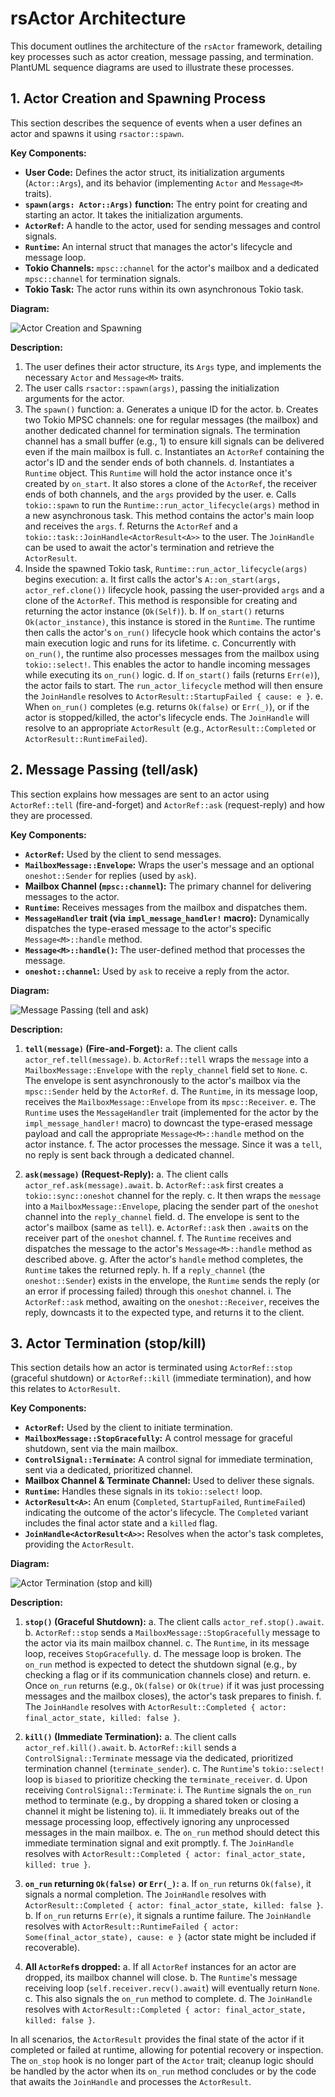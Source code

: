 # rsActor Architecture

This document outlines the architecture of the `rsActor` framework, detailing key processes such as actor creation, message passing, and termination. PlantUML sequence diagrams are used to illustrate these processes.

## 1. Actor Creation and Spawning Process

This section describes the sequence of events when a user defines an actor and spawns it using `rsactor::spawn`.

**Key Components:**
*   **User Code:** Defines the actor struct, its initialization arguments (`Actor::Args`), and its behavior (implementing `Actor` and `Message<M>` traits).
*   **`spawn(args: Actor::Args)` function:** The entry point for creating and starting an actor. It takes the initialization arguments.
*   **`ActorRef`:** A handle to the actor, used for sending messages and control signals.
*   **`Runtime`:** An internal struct that manages the actor's lifecycle and message loop.
*   **Tokio Channels:** `mpsc::channel` for the actor's mailbox and a dedicated `mpsc::channel` for termination signals.
*   **Tokio Task:** The actor runs within its own asynchronous Tokio task.

**Diagram:**

![Actor Creation and Spawning](./Actor%20Creation%20and%20Spawning.png)

**Description:**
1.  The user defines their actor structure, its `Args` type, and implements the necessary `Actor` and `Message<M>` traits.
2.  The user calls `rsactor::spawn(args)`, passing the initialization arguments for the actor.
3.  The `spawn()` function:
    a.  Generates a unique ID for the actor.
    b.  Creates two Tokio MPSC channels: one for regular messages (the mailbox) and another dedicated channel for termination signals. The termination channel has a small buffer (e.g., 1) to ensure kill signals can be delivered even if the main mailbox is full.
    c.  Instantiates an `ActorRef` containing the actor's ID and the sender ends of both channels.
    d.  Instantiates a `Runtime` object. This `Runtime` will hold the actor instance once it's created by `on_start`. It also stores a clone of the `ActorRef`, the receiver ends of both channels, and the `args` provided by the user.
    e.  Calls `tokio::spawn` to run the `Runtime::run_actor_lifecycle(args)` method in a new asynchronous task. This method contains the actor's main loop and receives the `args`.
    f.  Returns the `ActorRef` and a `tokio::task::JoinHandle<ActorResult<A>>` to the user. The `JoinHandle` can be used to await the actor's termination and retrieve the `ActorResult`.
4.  Inside the spawned Tokio task, `Runtime::run_actor_lifecycle(args)` begins execution:
    a.  It first calls the actor's `A::on_start(args, actor_ref.clone())` lifecycle hook, passing the user-provided `args` and a clone of the `ActorRef`. This method is responsible for creating and returning the actor instance (`Ok(Self)`).
    b.  If `on_start()` returns `Ok(actor_instance)`, this instance is stored in the `Runtime`. The runtime then calls the actor's `on_run()` lifecycle hook which contains the actor's main execution logic and runs for its lifetime.
    c.  Concurrently with `on_run()`, the runtime also processes messages from the mailbox using `tokio::select!`. This enables the actor to handle incoming messages while executing its `on_run()` logic.
    d.  If `on_start()` fails (returns `Err(e)`), the actor fails to start. The `run_actor_lifecycle` method will then ensure the `JoinHandle` resolves to `ActorResult::StartupFailed { cause: e }`.
    e.  When `on_run()` completes (e.g. returns `Ok(false)` or `Err(_)`), or if the actor is stopped/killed, the actor's lifecycle ends. The `JoinHandle` will resolve to an appropriate `ActorResult` (e.g., `ActorResult::Completed` or `ActorResult::RuntimeFailed`).

## 2. Message Passing (tell/ask)

This section explains how messages are sent to an actor using `ActorRef::tell` (fire-and-forget) and `ActorRef::ask` (request-reply) and how they are processed.

**Key Components:**
*   **`ActorRef`:** Used by the client to send messages.
*   **`MailboxMessage::Envelope`:** Wraps the user's message and an optional `oneshot::Sender` for replies (used by `ask`).
*   **Mailbox Channel (`mpsc::channel`):** The primary channel for delivering messages to the actor.
*   **`Runtime`:** Receives messages from the mailbox and dispatches them.
*   **`MessageHandler` trait (via `impl_message_handler!` macro):** Dynamically dispatches the type-erased message to the actor's specific `Message<M>::handle` method.
*   **`Message<M>::handle()`:** The user-defined method that processes the message.
*   **`oneshot::channel`:** Used by `ask` to receive a reply from the actor.

**Diagram:**

![Message Passing (tell and ask)](./Message%20Passing.png)

**Description:**
1.  **`tell(message)` (Fire-and-Forget):**
    a.  The client calls `actor_ref.tell(message)`.
    b.  `ActorRef::tell` wraps the `message` into a `MailboxMessage::Envelope` with the `reply_channel` field set to `None`.
    c.  The envelope is sent asynchronously to the actor's mailbox via the `mpsc::Sender` held by the `ActorRef`.
    d.  The `Runtime`, in its message loop, receives the `MailboxMessage::Envelope` from its `mpsc::Receiver`.
    e.  The `Runtime` uses the `MessageHandler` trait (implemented for the actor by the `impl_message_handler!` macro) to downcast the type-erased message payload and call the appropriate `Message<M>::handle` method on the actor instance.
    f.  The actor processes the message. Since it was a `tell`, no reply is sent back through a dedicated channel.

2.  **`ask(message)` (Request-Reply):**
    a.  The client calls `actor_ref.ask(message).await`.
    b.  `ActorRef::ask` first creates a `tokio::sync::oneshot` channel for the reply.
    c.  It then wraps the `message` into a `MailboxMessage::Envelope`, placing the sender part of the `oneshot` channel into the `reply_channel` field.
    d.  The envelope is sent to the actor's mailbox (same as `tell`).
    e.  `ActorRef::ask` then `.await`s on the receiver part of the `oneshot` channel.
    f.  The `Runtime` receives and dispatches the message to the actor's `Message<M>::handle` method as described above.
    g.  After the actor's `handle` method completes, the `Runtime` takes the returned reply.
    h.  If a `reply_channel` (the `oneshot::Sender`) exists in the envelope, the `Runtime` sends the reply (or an error if processing failed) through this `oneshot` channel.
    i.  The `ActorRef::ask` method, awaiting on the `oneshot::Receiver`, receives the reply, downcasts it to the expected type, and returns it to the client.

## 3. Actor Termination (stop/kill)

This section details how an actor is terminated using `ActorRef::stop` (graceful shutdown) or `ActorRef::kill` (immediate termination), and how this relates to `ActorResult`.

**Key Components:**
*   **`ActorRef`:** Used by the client to initiate termination.
*   **`MailboxMessage::StopGracefully`:** A control message for graceful shutdown, sent via the main mailbox.
*   **`ControlSignal::Terminate`:** A control signal for immediate termination, sent via a dedicated, prioritized channel.
*   **Mailbox Channel & Terminate Channel:** Used to deliver these signals.
*   **`Runtime`:** Handles these signals in its `tokio::select!` loop.
*   **`ActorResult<A>`:** An enum (`Completed`, `StartupFailed`, `RuntimeFailed`) indicating the outcome of the actor's lifecycle. The `Completed` variant includes the final actor state and a `killed` flag.
*   **`JoinHandle<ActorResult<A>>`:** Resolves when the actor's task completes, providing the `ActorResult`.

**Diagram:**

![Actor Termination (stop and kill)](./Actor%20Termination.png)

**Description:**
1.  **`stop()` (Graceful Shutdown):**
    a.  The client calls `actor_ref.stop().await`.
    b.  `ActorRef::stop` sends a `MailboxMessage::StopGracefully` message to the actor via its main mailbox channel.
    c.  The `Runtime`, in its message loop, receives `StopGracefully`.
    d.  The message loop is broken. The `on_run` method is expected to detect the shutdown signal (e.g., by checking a flag or if its communication channels close) and return.
    e.  Once `on_run` returns (e.g., `Ok(false)` or `Ok(true)` if it was just processing messages and the mailbox closes), the actor's task prepares to finish.
    f.  The `JoinHandle` resolves with `ActorResult::Completed { actor: final_actor_state, killed: false }`.

2.  **`kill()` (Immediate Termination):**
    a.  The client calls `actor_ref.kill().await`.
    b.  `ActorRef::kill` sends a `ControlSignal::Terminate` message via the dedicated, prioritized termination channel (`terminate_sender`).
    c.  The `Runtime`'s `tokio::select!` loop is `biased` to prioritize checking the `terminate_receiver`.
    d.  Upon receiving `ControlSignal::Terminate`:
        i.  The `Runtime` signals the `on_run` method to terminate (e.g., by dropping a shared token or closing a channel it might be listening to).
        ii. It immediately breaks out of the message processing loop, effectively ignoring any unprocessed messages in the main mailbox.
    e.  The `on_run` method should detect this immediate termination signal and exit promptly.
    f.  The `JoinHandle` resolves with `ActorResult::Completed { actor: final_actor_state, killed: true }`.

3.  **`on_run` returning `Ok(false)` or `Err(_)`:**
    a.  If `on_run` returns `Ok(false)`, it signals a normal completion. The `JoinHandle` resolves with `ActorResult::Completed { actor: final_actor_state, killed: false }`.
    b.  If `on_run` returns `Err(e)`, it signals a runtime failure. The `JoinHandle` resolves with `ActorResult::RuntimeFailed { actor: Some(final_actor_state), cause: e }` (actor state might be included if recoverable).

4.  **All `ActorRef`s dropped:**
    a.  If all `ActorRef` instances for an actor are dropped, its mailbox channel will close.
    b.  The `Runtime`'s message receiving loop (`self.receiver.recv().await`) will eventually return `None`.
    c.  This also signals the `on_run` method to complete.
    d.  The `JoinHandle` resolves with `ActorResult::Completed { actor: final_actor_state, killed: false }`.

In all scenarios, the `ActorResult` provides the final state of the actor if it completed or failed at runtime, allowing for potential recovery or inspection. The `on_stop` hook is no longer part of the `Actor` trait; cleanup logic should be handled by the actor when its `on_run` method concludes or by the code that awaits the `JoinHandle` and processes the `ActorResult`.

